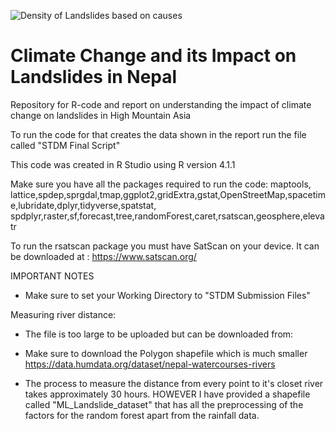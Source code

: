 ![Density  of Landslides based on causes](https://user-images.githubusercontent.com/92431548/184884320-53da008e-36e6-49d8-99b8-a1fc951fa4c5.png)


# Climate Change and its Impact on Landslides in Nepal
Repository for R-code and report on understanding the impact of climate change on landslides in High Mountain Asia 

To run the code for that creates the data shown in the report run the file called "STDM Final Script"

This code was created in R Studio using R version 4.1.1

Make sure you have all the packages required to run the code:
maptools, lattice,spdep,sprgdal,tmap,ggplot2,gridExtra,gstat,OpenStreetMap,spacetime,lubridate,dplyr,tidyverse,spatstat,
spdplyr,raster,sf,forecast,tree,randomForest,caret,rsatscan,geosphere,elevatr

To run the rsatscan package you must have SatScan on your device. It can be downloaded at :
https://www.satscan.org/


IMPORTANT NOTES
- Make sure to set your Working Directory to "STDM Submission Files" 

Measuring river distance:
- The file is too large to be uploaded but can be downloaded from:
- Make sure to download the Polygon shapefile which is much smaller 
https://data.humdata.org/dataset/nepal-watercourses-rivers

- The process to measure the distance from every point to it's closet river takes approximately  30 hours. HOWEVER I have provided a shapefile called "ML_Landslide_dataset" that has all the preprocessing of the factors for the random forest apart from the rainfall data. 

